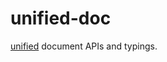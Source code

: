 # unified-doc

[unified][unified] document APIs and typings.


<!-- Links -->

[unified]: https://unifiedjs.com/
